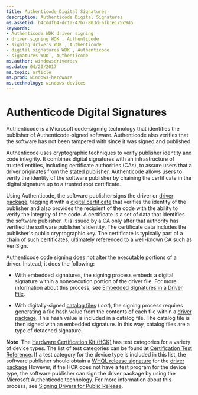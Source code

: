 ```yaml
---
title: Authenticode Digital Signatures
description: Authenticode Digital Signatures
ms.assetid: b4cddf64-dc1a-47b7-803d-afb1e175c9d5
keywords:
- Authenticode WDK driver signing
- driver signing WDK , Authenticode
- signing drivers WDK , Authenticode
- digital signatures WDK , Authenticode
- signatures WDK , Authenticode
ms.author: windowsdriverdev
ms.date: 04/20/2017
ms.topic: article
ms.prod: windows-hardware
ms.technology: windows-devices
---
```


# Authenticode Digital Signatures


Authenticode is a Microsoft code-signing technology that identifies the publisher of Authenticode-signed software. Authenticode also verifies that the software has not been tampered with since it was signed and published.

Authenticode uses cryptographic techniques to verify publisher identity and code integrity. It combines digital signatures with an infrastructure of trusted entities, including certificate authorities (CAs), to assure users that a driver originates from the stated publisher. Authenticode allows users to verify the identity of the software publisher by chaining the certificate in the digital signature up to a trusted root certificate.

Using Authenticode, the software publisher signs the driver or [driver package](driver-packages.md), tagging it with a [digital certificate](digital-certificates.md) that verifies the identity of the publisher and also provides the recipient of the code with the ability to verify the integrity of the code. A certificate is a set of data that identifies the software publisher. It is issued by a CA only after that authority has verified the software publisher's identity. The certificate data includes the publisher's public cryptographic key. The certificate is typically part of a chain of such certificates, ultimately referenced to a well-known CA such as VeriSign.

Authenticode code signing does not alter the executable portions of a driver. Instead, it does the following:

-   With embedded signatures, the signing process embeds a digital signature within a nonexecution portion of the driver file. For more information about this process, see [Embedded Signatures in a Driver File](embedded-signatures-in-a-driver-file.md).

-   With digitally-signed [catalog files](catalog-files.md) (*.cat*), the signing process requires generating a file hash value from the contents of each file within a [driver package](driver-packages.md). This hash value is included in a catalog file. The catalog file is then signed with an embedded signature. In this way, catalog files are a type of detached signature.

**Note**  The [Hardware Certification Kit (HCK)](http://go.microsoft.com/fwlink/p/?linkid=227016) has test categories for a variety of device types. The list of test categories can be found at [Certification Test Reference](https://msdn.microsoft.com/library/windows/hardware/hh998741). If a test category for the device type is included in this list, the software publisher should obtain a [WHQL release signature](whql-release-signature.md) for the [driver package](driver-packages.md) However, if the HCK does not have a test program for the device type, the software publisher can sign the driver package by using the Microsoft Authenticode technology. For more information about this process, see [Signing Drivers for Public Release](signing-drivers-for-public-release.md).

 

 

 





